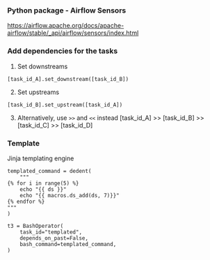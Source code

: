 ### Python package - Airflow Sensors
https://airflow.apache.org/docs/apache-airflow/stable/_api/airflow/sensors/index.html


### Add dependencies for the tasks
1. Set downstreams 
```
[task_id_A].set_downstream([task_id_B])
```

2. Set upstreams
```
[task_id_B].set_upstream([task_id_A])
```

3. Alternatively, use `>>` and `<<` instead
[task_id_A] >> [task_id_B] >> [task_id_C] >> [task_id_D]


### Template
Jinja templating engine
```
templated_command = dedent(
    """
{% for i in range(5) %}
    echo "{{ ds }}"
    echo "{{ macros.ds_add(ds, 7)}}"
{% endfor %}
"""
)

t3 = BashOperator(
    task_id="templated",
    depends_on_past=False,
    bash_command=templated_command,
)
```